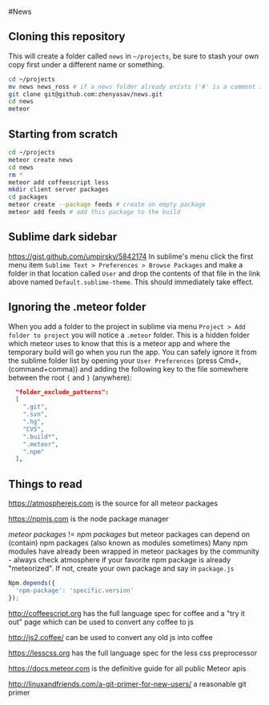 #News

## Cloning this repository 
This will create a folder called `news` in `~/projects`, be sure to stash your own copy first under a different name or something.
```bash
cd ~/projects
mv news news_ross # if a news folder already exists ('#' is a comment in the shell)
git clone git@github.com:zhenyasav/news.git
cd news
meteor
```

## Starting from scratch
``` bash
cd ~/projects
meteor create news
cd news 
rm *
meteor add coffeescript less
mkdir client server packages
cd packages
meteor create --package feeds # create an empty package
meteor add feeds # add this package to the build
```

## Sublime dark sidebar
https://gist.github.com/umpirsky/5842174
In sublime's menu click the first menu item `Sublime Text > Preferences > Browse Packages` and make a folder in that location called `User` and drop the contents of that file in the link above named `Default.sublime-theme`. This should immediately take effect.

## Ignoring the .meteor folder
When you add a folder to the project in sublime via menu `Project > Add folder to project` you will notice a `.meteor` folder. This is a hidden folder which meteor uses to know that this is a meteor app and where the temporary build will go when you run the app. You can safely ignore it from the sublime folder list by opening your `User Preferences` (press Cmd+, (command+comma)) and adding the following key to the file somewhere between the root `{` and `}` (anywhere):
```json
  "folder_exclude_patterns":
  [
    ".git",
    ".svn",
    ".hg",
    "CVS",
    ".build*",
    ".meteor",
    ".npm"
  ],
```

## Things to read

https://atmospherejs.com is the source for all meteor packages

https://npmjs.com is the node package manager

_meteor packages_ != _npm packages_ but meteor packages can depend on (contain) npm packages (also known as modules sometimes) Many npm modules have already been wrapped in meteor packages by the community - always check atmosphere if your favorite npm package is already "meteorized". If not, create your own package and say in `package.js`
```js
Npm.depends({
  'npm-package': 'specific.version'
});
```

http://coffeescript.org has the full language spec for coffee and a "try it out" page which can be used to convert any coffee to js

http://js2.coffee/ can be used to convert any old js into coffee

https://lesscss.org has the full language spec for the less css preprocessor

https://docs.meteor.com is the definitive guide for all public Meteor apis

http://linuxandfriends.com/a-git-primer-for-new-users/ a reasonable git primer
